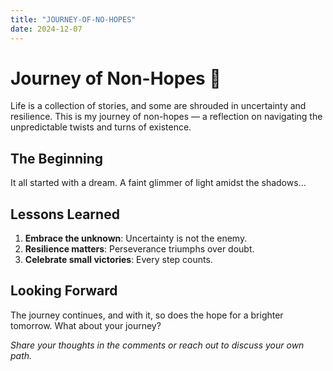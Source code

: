 ```yaml
---
title: "JOURNEY-OF-NO-HOPES"
date: 2024-12-07
---
```

# Journey of Non-Hopes 🌌

Life is a collection of stories, and some are shrouded in uncertainty and resilience. This is my journey of non-hopes — a reflection on navigating the unpredictable twists and turns of existence.

## The Beginning
It all started with a dream. A faint glimmer of light amidst the shadows...

## Lessons Learned
1. **Embrace the unknown**: Uncertainty is not the enemy.
2. **Resilience matters**: Perseverance triumphs over doubt.
3. **Celebrate small victories**: Every step counts.

## Looking Forward
The journey continues, and with it, so does the hope for a brighter tomorrow. What about your journey?

*Share your thoughts in the comments or reach out to discuss your own path.*
